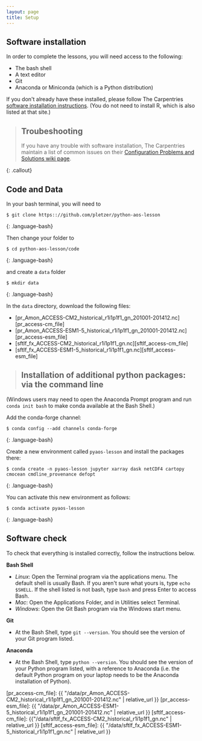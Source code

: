 ```yaml
---
layout: page
title: Setup
---
```


## Software installation

In order to complete the lessons,
you will need access to the following:

* The bash shell
* A text editor
* Git
* Anaconda or Miniconda (which is a Python distribution)

If you don't already have these installed,
please follow The Carpentries [software installation instructions](https://carpentries.github.io/workshop-template/#setup).
(You do not need to install R, which is also listed at that site.)

> ## Troubeshooting
>
> If you have any trouble with software installation,
> The Carpentries maintain a list of common issues on their
> [Configuration Problems and Solutions wiki page](https://github.com/carpentries/workshop-template/wiki/Configuration-Problems-and-Solutions).
>
{: .callout}

## Code and Data

In your bash terminal, you will need to
~~~
$ git clone https:://github.com/pletzer/python-aos-lesson
~~~
{: .language-bash}

Then change your folder to 
~~~
$ cd python-aos-lesson/code
~~~
{: .language-bash}

and create a `data` folder 
~~~
$ mkdir data
~~~
{: .language-bash}

In the `data` directory, download the following files:
   - [pr_Amon_ACCESS-CM2_historical_r1i1p1f1_gn_201001-201412.nc][pr_access-cm_file]
   - [pr_Amon_ACCESS-ESM1-5_historical_r1i1p1f1_gn_201001-201412.nc][pr_access-esm_file]
   - [sftlf_fx_ACCESS-CM2_historical_r1i1p1f1_gn.nc][sftlf_access-cm_file]
   - [sftlf_fx_ACCESS-ESM1-5_historical_r1i1p1f1_gn.nc][sftlf_access-esm_file]


> ## Installation of additional python packages: via the command line

(Windows users may need to open the Anaconda Prompt program
and run `conda init bash` to make conda available at the Bash Shell.)

Add the conda-forge channel:
~~~
$ conda config --add channels conda-forge
~~~
{: .language-bash}


Create a new environment called `pyaos-lesson` and install the packages there:
~~~
$ conda create -n pyaos-lesson jupyter xarray dask netCDF4 cartopy cmocean cmdline_provenance defopt
~~~
{: .language-bash}

You can activate this new environment as follows:
~~~
$ conda activate pyaos-lesson
~~~
{: .language-bash}

## Software check

To check that everything is installed correctly, follow the instructions below.

**Bash Shell**

* *Linux*: Open the Terminal program via the applications menu. The default shell is usually Bash. If you aren't sure what yours is, type `echo $SHELL`. If the shell listed is not bash, type `bash` and press Enter to access Bash.
* *Mac*: Open the Applications Folder, and in Utilities select Terminal.
* *Windows*: Open the Git Bash program via the Windows start menu.

**Git**

* At the Bash Shell, type `git --version`. You should see the version of your Git program listed. 

**Anaconda**

* At the Bash Shell, type `python --version`. You should see the version of your Python program listed, with a reference to Anaconda (i.e. the default Python program on your laptop needs to be the Anaconda installation of Python).



[pr_access-cm_file]: {{ "/data/pr_Amon_ACCESS-CM2_historical_r1i1p1f1_gn_201001-201412.nc" | relative_url }}
[pr_access-esm_file]: {{ "/data/pr_Amon_ACCESS-ESM1-5_historical_r1i1p1f1_gn_201001-201412.nc" | relative_url }}
[sftlf_access-cm_file]: {{"/data/sftlf_fx_ACCESS-CM2_historical_r1i1p1f1_gn.nc" | relative_url }}
[sftlf_access-esm_file]: {{ "/data/sftlf_fx_ACCESS-ESM1-5_historical_r1i1p1f1_gn.nc" | relative_url }}
